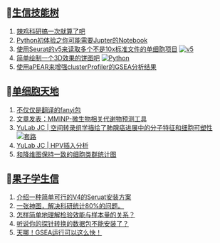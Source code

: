 ## 📝[生信技能树](https://github.com/ixxmu/mp_duty/issues?q=label%3A%E7%94%9F%E4%BF%A1%E6%8A%80%E8%83%BD%E6%A0%91+is%3Aclosed)
<!-- 1issueTable -->

1. [辣鸡科研搞一次就算了吧](https://github.com/ixxmu/mp_duty/issues/4338) 
2. [Python初体验之你可能需要Jupter的Notebook](https://github.com/ixxmu/mp_duty/issues/4310) 
3. [使用Seurat的v5来读取多个不是10x标准文件的单细胞项目](https://github.com/ixxmu/mp_duty/issues/4298) [![v5](https://img.shields.io/github/labels/ixxmu/mp_duty/v5)](https://github.com/ixxmu/mp_duty/labels/v5)
4. [简单绘制一个3D效果的饼图吧](https://github.com/ixxmu/mp_duty/issues/4297) [![Python](https://img.shields.io/github/labels/ixxmu/mp_duty/Python)](https://github.com/ixxmu/mp_duty/labels/Python)
5. [使用aPEAR来增强clusterProfiler的GSEA分析结果](https://github.com/ixxmu/mp_duty/issues/4296) 
<!-- 1issueTable -->
## 📝[单细胞天地](https://github.com/ixxmu/mp_duty/issues?q=label%3A%E5%8D%95%E7%BB%86%E8%83%9E%E5%A4%A9%E5%9C%B0+is%3Aclosed)
<!-- 2issueTable -->

1. [不仅仅是翻译的fanyi包](https://github.com/ixxmu/mp_duty/issues/4347) 
2. [文章发表：MMINP-微生物相关代谢物预测工具](https://github.com/ixxmu/mp_duty/issues/4279) 
3. [YuLab JC | 空间转录组学描绘了肺腺癌进展中的分子特征和细胞可塑性](https://github.com/ixxmu/mp_duty/issues/4234) [![套路](https://img.shields.io/github/labels/ixxmu/mp_duty/套路)](https://github.com/ixxmu/mp_duty/labels/套路)
4. [YuLab JC | HPV插入分析](https://github.com/ixxmu/mp_duty/issues/4205) 
5. [和降维图保持一致的细胞类群统计图](https://github.com/ixxmu/mp_duty/issues/4173) 
<!-- 2issueTable -->

## 📝[果子学生信](https://github.com/ixxmu/mp_duty/issues?q=label%3A%E6%9E%9C%E5%AD%90%E5%AD%A6%E7%94%9F%E4%BF%A1+is%3Aclosed)
<!-- 3issueTable -->

1. [介绍一种简单可行的V4的Seruat安装方案](https://github.com/ixxmu/mp_duty/issues/4134) 
2. [一张神图，解决科研统计80%的问题。](https://github.com/ixxmu/mp_duty/issues/4125) 
3. [怎样简单地理解检验效能与样本量的关系？](https://github.com/ixxmu/mp_duty/issues/4124) 
4. [听说你的探针转换的数据包不能安装了？](https://github.com/ixxmu/mp_duty/issues/4122) 
5. [天哪！GSEA运行可以这么快！](https://github.com/ixxmu/mp_duty/issues/3953) 
<!-- 3issueTable -->

